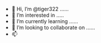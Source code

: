 - 👋 Hi, I’m @tiger322 ......
- 👀 I’m interested in .....
- 🌱 I’m currently learning ......
- 💞️ I’m looking to collaborate on ......
- 📫 
<!---
tiger322/tiger322 is a ✨ special ✨ repository because its `README.md` (this file) appears on your GitHub profile.
You can click the Preview link to take a look at your changes.
--->
